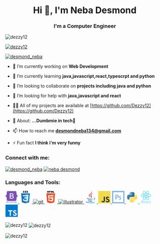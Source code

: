 <h1 align="center">Hi 👋, I'm Neba Desmond</h1>
<h3 align="center">I'm a Computer Engineer</h3>

<p align="left"> <img src="https://komarev.com/ghpvc/?username=dezzy12&label=Profile%20views&color=0e75b6&style=flat" alt="dezzy12" /> </p>

<p align="left"> <a href="https://github.com/ryo-ma/github-profile-trophy"><img src="https://github-profile-trophy.vercel.app/?username=dezzy12" alt="dezzy12" /></a> </p>

<p align="left"> <a href="https://twitter.com/desmond_neba" target="blank"><img src="https://img.shields.io/twitter/follow/desmond_neba?logo=twitter&style=for-the-badge" alt="desmond_neba" /></a> </p>

- 🔭 I’m currently working on **Web Development**

- 🌱 I’m currently learning **java,javascript,react,typescrpt and python**

- 👯 I’m looking to collaborate on **projects including java and python**

- 🤝 I’m looking for help with **java,javascript and react**

- 👨‍💻 All of my projects are available at [https://github.com/Dezzy12](https://github.com/Dezzy12)

- 💬 About: **...Dumbmie in tech🌚️**

- 📫 How to reach me **desmondneba134@gmail.com**

- ⚡ Fun fact **I think i'm very funny**

<h3 align="left">Connect with me:</h3>
<p align="left">
<a href="https://twitter.com/desmond_neba" target="blank"><img align="center" src="https://raw.githubusercontent.com/rahuldkjain/github-profile-readme-generator/master/src/images/icons/Social/twitter.svg" alt="desmond_neba" height="30" width="40" /></a>
<a href="https://linkedin.com/in/neba desmond" target="blank"><img align="center" src="https://raw.githubusercontent.com/rahuldkjain/github-profile-readme-generator/master/src/images/icons/Social/linked-in-alt.svg" alt="neba desmond" height="30" width="40" /></a>
</p>

<h3 align="left">Languages and Tools:</h3>
<p align="left"> <a href="https://getbootstrap.com" target="_blank" rel="noreferrer"> <img src="https://raw.githubusercontent.com/devicons/devicon/master/icons/bootstrap/bootstrap-plain-wordmark.svg" alt="bootstrap" width="40" height="40"/> </a> <a href="https://www.w3schools.com/css/" target="_blank" rel="noreferrer"> <img src="https://raw.githubusercontent.com/devicons/devicon/master/icons/css3/css3-original-wordmark.svg" alt="css3" width="40" height="40"/> </a> <a href="https://git-scm.com/" target="_blank" rel="noreferrer"> <img src="https://www.vectorlogo.zone/logos/git-scm/git-scm-icon.svg" alt="git" width="40" height="40"/> </a> <a href="https://www.w3.org/html/" target="_blank" rel="noreferrer"> <img src="https://raw.githubusercontent.com/devicons/devicon/master/icons/html5/html5-original-wordmark.svg" alt="html5" width="40" height="40"/> </a> <a href="https://www.adobe.com/in/products/illustrator.html" target="_blank" rel="noreferrer"> <img src="https://www.vectorlogo.zone/logos/adobe_illustrator/adobe_illustrator-icon.svg" alt="illustrator" width="40" height="40"/> </a> <a href="https://www.java.com" target="_blank" rel="noreferrer"> <img src="https://raw.githubusercontent.com/devicons/devicon/master/icons/java/java-original.svg" alt="java" width="40" height="40"/> </a> <a href="https://developer.mozilla.org/en-US/docs/Web/JavaScript" target="_blank" rel="noreferrer"> <img src="https://raw.githubusercontent.com/devicons/devicon/master/icons/javascript/javascript-original.svg" alt="javascript" width="40" height="40"/> </a> <a href="https://www.photoshop.com/en" target="_blank" rel="noreferrer"> <img src="https://raw.githubusercontent.com/devicons/devicon/master/icons/photoshop/photoshop-line.svg" alt="photoshop" width="40" height="40"/> </a> <a href="https://www.python.org" target="_blank" rel="noreferrer"> <img src="https://raw.githubusercontent.com/devicons/devicon/master/icons/python/python-original.svg" alt="python" width="40" height="40"/> </a> <a href="https://reactjs.org/" target="_blank" rel="noreferrer"> <img src="https://raw.githubusercontent.com/devicons/devicon/master/icons/react/react-original-wordmark.svg" alt="react" width="40" height="40"/> </a> <a href="https://www.typescriptlang.org/" target="_blank" rel="noreferrer"> <img src="https://raw.githubusercontent.com/devicons/devicon/master/icons/typescript/typescript-original.svg" alt="typescript" width="40" height="40"/> </a> </p>

<p><img align="left" src="https://github-readme-stats.vercel.app/api/top-langs?username=dezzy12&show_icons=true&locale=en&layout=compact" alt="dezzy12" /></p>

<p>&nbsp;<img align="center" src="https://github-readme-stats.vercel.app/api?username=dezzy12&show_icons=true&locale=en" alt="dezzy12" /></p>

<p><img align="center" src="https://github-readme-streak-stats.herokuapp.com/?user=dezzy12&" alt="dezzy12" /></p>

